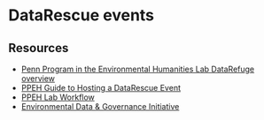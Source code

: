 # DataRescue events

## Resources
- [Penn Program in the Environmental Humanities Lab DataRefuge overview](http://www.ppehlab.org/)
- [PPEH Guide to Hosting a DataRescue Event](http://www.ppehlab.org/datarescue)
- [PPEH Lab Workflow](http://www.ppehlab.org/datarescueworkflow)
- [Environmental Data & Governance Initiative](https://envirodatagov.org/) 
